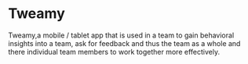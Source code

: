 Tweamy
======

Tweamy,a mobile / tablet app that is used in a team to gain behavioral insights into a team, ask for feedback and thus the team as a whole and there individual team members to work together more effectively.
